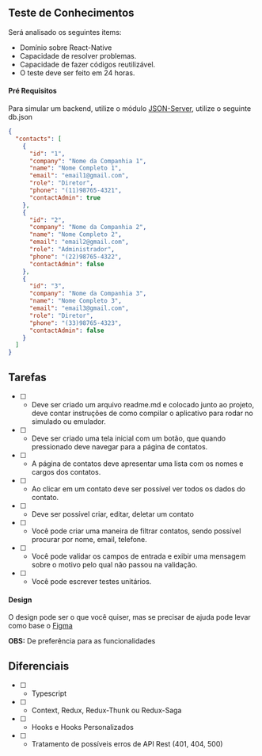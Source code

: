 ## Teste de Conhecimentos

Será analisado os seguintes items:

- Domínio sobre React-Native
- Capacidade de resolver problemas.
- Capacidade de fazer códigos reutilizável.
- O teste deve ser feito em 24 horas.

#### Pré Requisitos

Para simular um backend, utilize o módulo [JSON-Server](https://github.com/typicode/json-server), utilize o seguinte db.json

```json
{
  "contacts": [
    {
      "id": "1",
      "company": "Nome da Companhia 1",
      "name": "Nome Completo 1",
      "email": "email1@gmail.com",
      "role": "Diretor",
      "phone": "(11)98765-4321",
      "contactAdmin": true
    },
    {
      "id": "2",
      "company": "Nome da Companhia 2",
      "name": "Nome Completo 2",
      "email": "email2@gmail.com",
      "role": "Administrador",
      "phone": "(22)98765-4322",
      "contactAdmin": false
    },
    {
      "id": "3",
      "company": "Nome da Companhia 3",
      "name": "Nome Completo 3",
      "email": "email3@gmail.com",
      "role": "Diretor",
      "phone": "(33)98765-4323",
      "contactAdmin": false
    }
  ]
}
```

## Tarefas

- [ ] - Deve ser criado um arquivo readme.md e colocado junto ao projeto, deve contar instruções de como compilar o aplicativo para rodar no simulado ou emulador.
- [ ] - Deve ser criado uma tela inicial com um botão, que quando pressionado deve navegar para a página de contatos.
- [ ] - A página de contatos deve apresentar uma lista com os nomes e cargos dos contatos.
- [ ] - Ao clicar em um contato deve ser possível ver todos os dados do contato.
- [ ] - Deve ser possível criar, editar, deletar um contato
- [ ] - Você pode criar uma maneira de filtrar contatos, sendo possível procurar por nome, email, telefone.
- [ ] - Você pode validar os campos de entrada e exibir uma mensagem sobre o motivo pelo qual não passou na validação.
- [ ] - Você pode escrever testes unitários.

#### Design

O design pode ser o que você quiser, mas se precisar de ajuda pode levar como base o [Figma](https://www.figma.com/file/T23c41H49ci28oIuuQs83M/Contatos?node-id=3383%3A20363)

**OBS:** De preferência para as funcionalidades

## Diferenciais

- [ ] - Typescript
- [ ] - Context, Redux, Redux-Thunk ou Redux-Saga
- [ ] - Hooks e Hooks Personalizados
- [ ] - Tratamento de possíveis erros de API Rest (401, 404, 500)
